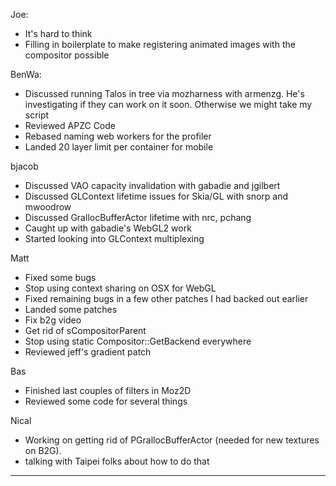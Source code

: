 Joe:
* It's hard to think
* Filling in boilerplate to make registering animated images with the compositor possible

BenWa:
* Discussed running Talos in tree via mozharness with armenzg. He's investigating if they can work on it soon. Otherwise we might take my script
* Reviewed APZC Code
* Rebased naming web workers for the profiler
* Landed 20 layer limit per container for mobile

bjacob
* Discussed VAO capacity invalidation with gabadie and jgilbert
* Discussed GLContext lifetime issues for Skia/GL with snorp and mwoodrow
* Discussed GrallocBufferActor lifetime with nrc, pchang
* Caught up with gabadie's WebGL2 work
* Started looking into GLContext multiplexing

Matt
* Fixed some bugs
* Stop using context sharing on OSX for WebGL
* Fixed remaining bugs in a few other patches I had backed out earlier
* Landed some patches
* Fix b2g video
* Get rid of sCompositorParent
* Stop using static Compositor::GetBackend everywhere
* Reviewed jeff's gradient patch

Bas
* Finished last couples of filters in Moz2D
* Reviewed some code for several things

Nical
* Working on getting rid of PGrallocBufferActor (needed for new textures on B2G).
* talking with Taipei folks about how to do that

________________


